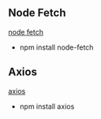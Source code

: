 ## Node Fetch
[node fetch](https://www.npmjs.com/package/node-fetch)
- npm install node-fetch

## Axios
[axios](https://www.npmjs.com/package/axios)
- npm install axios
